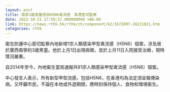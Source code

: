 ```yaml
---
layout: post
title: 南寧3歲男童感染H5N6禽流感　本港密切監察
date: 2022-10-21 17:59:57.000000000 +08:00
link: https://news.rthk.hk/rthk/ch/component/k2/1672097-20221021.htm
categories: rthk
---
```


衞生防護中心密切監察內地新增1宗人類感染甲型禽流感（H5N6）個案，涉及居於廣西南寧的3歲男童。他於上月1日出現病徵，並於上月11日入院接受治療，現時情況嚴重。

自2014年至今，內地衞生當局通報共81宗人類感染甲型禽流感（H5N6）個案。

中心發言人表示，所有新型甲型流感，包括H5N6，在香港均為法定須呈報傳染病。又呼籲市民，不論在本地或外遊期間，應時刻保持個人、食物和環境衞生。
